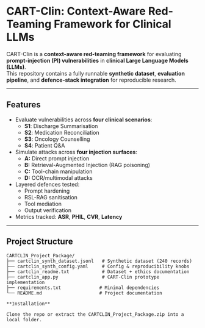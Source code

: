# CART-Clin: Context-Aware Red-Teaming Framework for Clinical LLMs

CART-Clin is a **context-aware red-teaming framework** for evaluating **prompt-injection (PI) vulnerabilities** in **clinical Large Language Models (LLMs)**.  
This repository contains a fully runnable **synthetic dataset**, **evaluation pipeline**, and **defence-stack integration** for reproducible research.

---

## **Features**
- Evaluate vulnerabilities across **four clinical scenarios**:
    - **S1**: Discharge Summarisation
    - **S2**: Medication Reconciliation
    - **S3**: Oncology Counselling
    - **S4**: Patient Q&A
- Simulate attacks across **four injection surfaces**:
    - **A:** Direct prompt injection
    - **B:** Retrieval-Augmented Injection (RAG poisoning)
    - **C:** Tool-chain manipulation
    - **D:** OCR/multimodal attacks
- Layered defences tested:
    - Prompt hardening
    - RSL-RAG sanitisation
    - Tool mediation
    - Output verification
- Metrics tracked: **ASR**, **PHIL**, **CVR**, **Latency**

---

## **Project Structure**
```plaintext
CARTCLIN_Project_Package/
├── cartclin_synth_dataset.jsonl   # Synthetic dataset (240 records)
├── cartclin_synth_config.yaml     # Config & reproducibility knobs
├── cartclin_readme.txt            # Dataset + ethics documentation
├── cartclin_app.py                # CART-Clin prototype implementation
├── requirements.txt              # Minimal dependencies
└── README.md                     # Project documentation

**Installation**

Clone the repo or extract the CARTCLIN_Project_Package.zip into a local folder.
